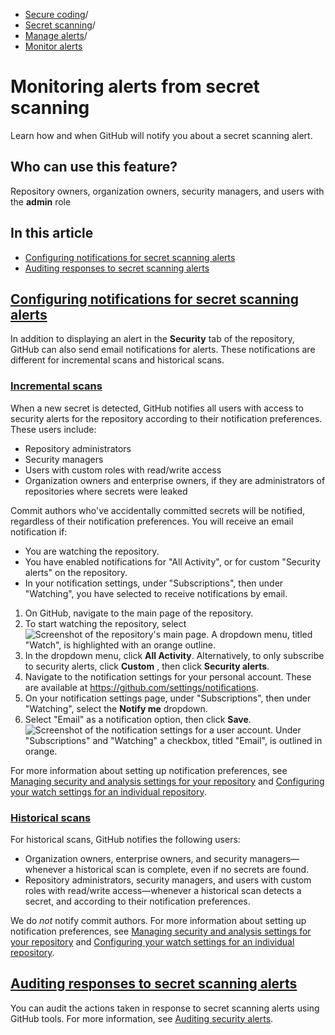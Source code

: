   * [Secure coding](https://docs.github.com/en/code-security "Secure coding")/
  * [Secret scanning](https://docs.github.com/en/code-security/secret-scanning "Secret scanning")/
  * [Manage alerts](https://docs.github.com/en/code-security/secret-scanning/managing-alerts-from-secret-scanning "Manage alerts")/
  * [Monitor alerts](https://docs.github.com/en/code-security/secret-scanning/managing-alerts-from-secret-scanning/monitoring-alerts "Monitor alerts")


# Monitoring alerts from secret scanning
Learn how and when GitHub will notify you about a secret scanning alert.
## Who can use this feature?
Repository owners, organization owners, security managers, and users with the **admin** role
## In this article
  * [Configuring notifications for secret scanning alerts](https://docs.github.com/en/code-security/secret-scanning/managing-alerts-from-secret-scanning/monitoring-alerts#configuring-notifications-for-secret-scanning-alerts)
  * [Auditing responses to secret scanning alerts](https://docs.github.com/en/code-security/secret-scanning/managing-alerts-from-secret-scanning/monitoring-alerts#auditing-responses-to-secret-scanning-alerts)


## [Configuring notifications for secret scanning alerts](https://docs.github.com/en/code-security/secret-scanning/managing-alerts-from-secret-scanning/monitoring-alerts#configuring-notifications-for-secret-scanning-alerts)
In addition to displaying an alert in the **Security** tab of the repository, GitHub can also send email notifications for alerts. These notifications are different for incremental scans and historical scans.
### [Incremental scans](https://docs.github.com/en/code-security/secret-scanning/managing-alerts-from-secret-scanning/monitoring-alerts#incremental-scans)
When a new secret is detected, GitHub notifies all users with access to security alerts for the repository according to their notification preferences. These users include:
  * Repository administrators
  * Security managers
  * Users with custom roles with read/write access
  * Organization owners and enterprise owners, if they are administrators of repositories where secrets were leaked


Commit authors who've accidentally committed secrets will be notified, regardless of their notification preferences.
You will receive an email notification if:
  * You are watching the repository.
  * You have enabled notifications for "All Activity", or for custom "Security alerts" on the repository.
  * In your notification settings, under "Subscriptions", then under "Watching", you have selected to receive notifications by email.


  1. On GitHub, navigate to the main page of the repository.
  2. To start watching the repository, select 
![Screenshot of the repository's main page. A dropdown menu, titled "Watch", is highlighted with an orange outline.](https://docs.github.com/assets/cb-6045/images/help/repository/repository-watch-dropdown.png)
  3. In the dropdown menu, click **All Activity**. Alternatively, to only subscribe to security alerts, click **Custom** , then click **Security alerts**.
  4. Navigate to the notification settings for your personal account. These are available at <https://github.com/settings/notifications>.
  5. On your notification settings page, under "Subscriptions", then under "Watching", select the **Notify me** dropdown.
  6. Select "Email" as a notification option, then click **Save**.
![Screenshot of the notification settings for a user account. Under "Subscriptions" and "Watching" a checkbox, titled "Email", is outlined in orange.](https://docs.github.com/assets/cb-65804/images/help/notifications/repository-watching-notification-options.png)


For more information about setting up notification preferences, see [Managing security and analysis settings for your repository](https://docs.github.com/en/repositories/managing-your-repositorys-settings-and-features/enabling-features-for-your-repository/managing-security-and-analysis-settings-for-your-repository#granting-access-to-security-alerts) and [Configuring your watch settings for an individual repository](https://docs.github.com/en/account-and-profile/managing-subscriptions-and-notifications-on-github/setting-up-notifications/configuring-notifications#configuring-your-watch-settings-for-an-individual-repository).
### [Historical scans](https://docs.github.com/en/code-security/secret-scanning/managing-alerts-from-secret-scanning/monitoring-alerts#historical-scans)
For historical scans, GitHub notifies the following users:
  * Organization owners, enterprise owners, and security managers—whenever a historical scan is complete, even if no secrets are found.
  * Repository administrators, security managers, and users with custom roles with read/write access—whenever a historical scan detects a secret, and according to their notification preferences.


We do _not_ notify commit authors.
For more information about setting up notification preferences, see [Managing security and analysis settings for your repository](https://docs.github.com/en/repositories/managing-your-repositorys-settings-and-features/enabling-features-for-your-repository/managing-security-and-analysis-settings-for-your-repository#granting-access-to-security-alerts) and [Configuring your watch settings for an individual repository](https://docs.github.com/en/account-and-profile/managing-subscriptions-and-notifications-on-github/setting-up-notifications/configuring-notifications#configuring-your-watch-settings-for-an-individual-repository).
## [Auditing responses to secret scanning alerts](https://docs.github.com/en/code-security/secret-scanning/managing-alerts-from-secret-scanning/monitoring-alerts#auditing-responses-to-secret-scanning-alerts)
You can audit the actions taken in response to secret scanning alerts using GitHub tools. For more information, see [Auditing security alerts](https://docs.github.com/en/code-security/getting-started/auditing-security-alerts).
